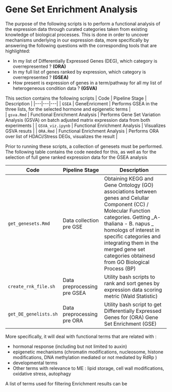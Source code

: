 # Gene Set Enrichment Analysis

The purpose of the following scripts is to perform a functional analysis of the expression data through curated categories taken from existing knowledge of biological processes.
This is done in order to uncover mechanisms underlying in our expression data, more specifically by answering the following questions with the corresponding tools that are highlighted:

- In my list of Differentially Expressed Genes (DEG), which category is overrepresented ? **(ORA)**
- In my full list of genes ranked by expression,  which category is overrepresented ? **(GSEA)**
- How present is expression of genes in a term/pathway for all my list of heterogeneous condition data ? **(GSVA)**


This section contains the following scripts
| Code  | Pipeline Stage  | Description  |
|---|---|---|
| `GSEA`  | GeneEnricment  | Performs GSEA in the three lists, for the selected hormone and epigenetic terms  |   
| `gsva.Rmd`  | Functional Enrichment Analysis  |  Performs Gene Set Variation Analysis (GSVA) on batch adjusted matrix expression data from both experiments | 
| `GSVA_viz.ipynb`  | Functional Enrichment Analysis  | Visualizes GSVA resuts | 
| `ORA.Rmd`  | Functional Enrichment Analysis  | Performs ORA over list of HDACi/Stress DEGs, visualizes the result |  

Prior to running these scripts, a collection of genesets must be performed. The following table contains the code needed for this, as well as for the selection of full gene ranked expression data for the GSEA analysis

| Code  | Pipeline Stage  | Description  |
|---|---|---|
| `get_genesets.Rmd` | Data collection pre GSE | Obtaining KEGG and Gene Ontology (GO) associations between genes and Celullar Component (CC) / Molecular Function categories. Getting _A- thaliana - B. napus _ homologs of interest in specific categories and integrating them in the merged gene set categories obtainesd from GO Biological Process (BP) |
| `create_rnk_file.sh` | Data preprocessing pre GSEA | Utility bash scripts to rank and sort genes by expression data scoring metric (Wald Statistic) |
| `get_DE_genelists.sh` | Data preprocessing pre ORA | Utility bash script to get Differentially Expressed Genes for (ORA) Gene Set Enrichment (GSE) |

More specifically, it will deal with functional terms that are related with :
- hormonal response (including but not limited to auxin)
- epigenetic mechanisms (chromatin modifications, nucleosome, histone modifications, DNA methylation mediated or not mediated by RdRp )
- developmental terms
- Other terms with relevance to ME : lipid storage, cell wall modifications, oxidative stress, autophagy

A list of terms used for filtering Enrichment results can be  
